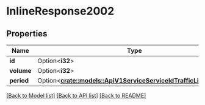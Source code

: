 # InlineResponse2002

## Properties

Name | Type | Description | Notes
------------ | ------------- | ------------- | -------------
**id** | Option<**i32**> |  | [optional]
**volume** | Option<**i32**> |  | [optional]
**period** | Option<[**crate::models::ApiV1ServiceServiceIdTrafficLimitPeriod**](_api_v1_service_service_id_traffic_limit_period.md)> |  | [optional]

[[Back to Model list]](../README.md#documentation-for-models) [[Back to API list]](../README.md#documentation-for-api-endpoints) [[Back to README]](../README.md)


